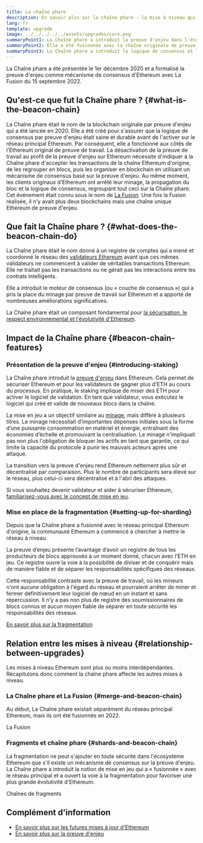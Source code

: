```yaml
---
title: La chaîne phare
description: En savoir plus sur la chaîne phare - la mise à niveau qui a introduit la preuve d'enjeu d'Ethereum.
lang: fr
template: upgrade
image: ../../../../../assets/upgrades/core.png
summaryPoint1: La Chaîne phare a introduit la preuve d'enjeu dans l'écosystème Ethereum.
summaryPoint2: Elle a été fusionnée avec la chaîne originale de preuve de travail Ethereum en septembre 2022.
summaryPoint3: La Chaîne phare a introduit la logique de consensus et le protocole de commutation de bloc qui sécurise désormais Ethereum.
---
```


<UpgradeStatus isShipped dateKey="page-upgrades-beacon-date">
  La Chaîne phare a été présentée le 1er décembre 2020 et a formalisé la preuve d'enjeu comme mécanisme de consensus d'Ethereum avec La Fusion du 15 septembre 2022.
</UpgradeStatus>

## Qu'est-ce que fut la Chaîne phare ? {#what-is-the-beacon-chain}

La Chaîne phare était le nom de la blockchain originale par preuve d'enjeu qui a été lancée en 2020. Elle a été créé pour s'assurer que la logique de consensus par preuve d'enjeu était saine et durable avant de l'activer sur le réseau principal Ethereum. Par conséquent, elle a fonctionné aux côtés de l'Ethereum original de preuve de travail. La désactivation de la preuve de travail au profit de la preuve d'enjeu sur Ethereum nécessite d'indiquer à la Chaîne phare d'accepter les transactions de la chaîne Ethereum d'origine, de les regrouper en blocs, puis les organiser en blockchain en utilisant un mécanisme de consensus basé sur la preuve d'enjeu. Au même moment, les clients originaux d'Ethereum ont arrêté leur minage, la propagation du bloc et la logique de consensus, regroupant tout ceci sur la Chaîne phare. Cet événement était connu sous le nom de [La Fusion](/upgrades/merge/). Une fois la Fusion réalisée, il n'y avait plus deux blockchains mais une chaîne unique Ethereum de preuve d'enjeu.

## Que fait la Chaîne phare ? {#what-does-the-beacon-chain-do}

La Chaîne phare était le nom donné à un registre de comptes qui a mené et coordonné le réseau des [validateurs Ethereum](/staking/) avant que ces mêmes validateurs ne commencent à valider de véritables transactions Ethereum. Elle ne traitait pas les transactions ou ne gérait pas les interactions entre les contrats intelligents.

Elle a introduit le moteur de consensus (ou « couche de consensus ») qui a pris la place du minage par preuve de travail sur Ethereum et a apporté de nombreuses améliorations significatives.

La Chaîne phare était un composant fondamental pour [la sécurisation, le respect environnemental et l'évolutivité d'Ethereum](/upgrades/vision/).

## Impact de la Chaîne phare {#beacon-chain-features}

### Présentation de la preuve d'enjeu {#introducing-staking}

La Chaîne phare introduit la [preuve d'enjeu](/developers/docs/consensus-mechanisms/pos/) dans Ethereum. Cela permet de sécuriser Ethereum et pour les validateurs de gagner plus d'ETH au cours du processus. En pratique, le staking implique de miser des ETH pour activer le logiciel de validation. En tant que validateur, vous exécutez le logiciel qui créé et valide de nouveaux blocs dans la chaîne.

La mise en jeu a un objectif similaire au [minage](/developers/docs/mining/), mais diffère à plusieurs titres. Le minage nécessitait d’importantes dépenses initiales sous la forme d’une puissante consommation en matériel et énergie, entraînant des économies d’échelle et promouvant la centralisation. Le minage n'impliquait pas non plus l'obligation de bloquer les actifs en tant que garantie, ce qui limite la capacité du protocole à punir les mauvais acteurs après une attaque.

La transition vers la preuve d'enjeu rend Ethereum nettement plus sûr et décentralisé par comparaison. Plus le nombre de participants sera élevé sur le réseau, plus celui-ci sera décentralisé et à l'abri des attaques.

<InfoBanner emoji=":money_bag:">
  Si vous souhaitez devenir validateur et aider à sécuriser Ethereum, <a href="/staking/">familiarisez-vous avec le concept de mise en jeu</a>.
</InfoBanner>

### Mise en place de la fragmentation {#setting-up-for-sharding}

Depuis que la Chaîne phare a fusionné avec le réseau principal Ethereum d'origine, la communauté Ethereum a commencé à chercher à mettre le réseau à niveau.

La preuve d’enjeu présente l’avantage d’avoir un registre de tous les producteurs de blocs approuvés à un moment donné, chacun avec l’ETH en jeu. Ce registre ouvre la voie à la possibilité de diviser et de conquérir mais de manière fiable et de séparer les responsabilités spécifiques des réseaux.

Cette responsabilité contraste avec la preuve de travail, où les mineurs n'ont aucune obligation à l'égard du réseau et pourraient arrêter de miner et fermer définitivement leur logiciel de nœud en un instant et sans répercussion. Il n'y a pas non plus de registre des soumissionnaires de blocs connus et aucun moyen fiable de séparer en toute sécurité les responsabilités des réseaux.

[En savoir plus sur la fragmentation](/upgrades/sharding/)

## Relation entre les mises à niveau {#relationship-between-upgrades}

Les mises à niveau Ethereum sont plus ou moins interdépendantes. Récapitulons donc comment la chaîne phare affecte les autres mises à niveau.

### La Chaîne phare et La Fusion {#merge-and-beacon-chain}

Au début, La Chaîne phare existait séparément du réseau principal Ethereum, mais ils ont été fusionnés en 2022.

<ButtonLink to="/upgrades/merge/">
  La Fusion
</ButtonLink>

### Fragments et chaîne phare {#shards-and-beacon-chain}

La fragmentation ne peut s'ajouter en toute sécurité dans l'écosystème Ethereum que s'il existe un mécanisme de consensus sur la preuve d'enjeu. La Chaîne phare a introduit la notion de mise en jeu qui a « fusionnée » avec le réseau principal et a ouvert la voie à la fragmentation pour favoriser une plus grande évolutivité d'Ethereum.

<ButtonLink to="/upgrades/sharding/">
  Chaînes de fragments
</ButtonLink>

## Complément d'information

- [En savoir plus sur les futures mises à jour d'Ethereum](/upgrades/vision)
- [En savoir plus sur la preuve d'enjeu](/developers/docs/consensus-mechanisms/pos)
